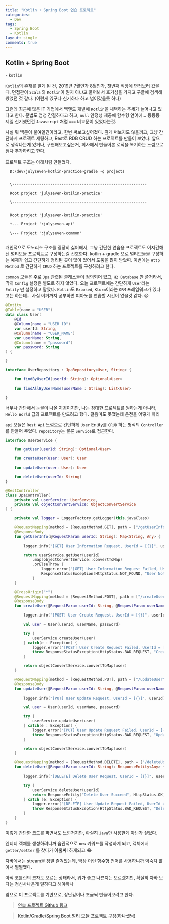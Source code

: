 ```yaml
---
title: "Kotlin + Spring Boot 연습 프로젝트"
categories:
  - Dev
tags:
  - Spring Boot
  - Kotlin
layout: single
comments: true
---
```


## Kotlin + Spring Boot



\- `kotlin`

  `Kotlin`의 존재를 알게 된 건, 2019년 7월인가 8월인가, 첫번째 직장에 면접보러 갔을때, 면접관이 `Scala` 와 `Kotlin`이 뭔지 아냐고 물어봐서 호기심을 가지고 구글에 검색해 봤었던 것 같다. (이런게 있구나 신기하다 하고 넘어갔을듯 하다)

  그런데 최근에 많은 IT 기업에서 백엔드 개발에 `Kotlin`을 채택하는 추세가 늘어나고 있다고 한다. 문법도 엄청 간결하다고 하고, `null` 안정성 제공에 함수형 언어에... 등등등 제일 신기했던건 `Javascript` 처럼 `===` 비교문이 있었다는것. 

  사실 뭐 백문이 불여일견이라고, 한번 써보고싶어졌다. 깊게 써보지도 않을꺼고, 그냥 간단하게 프로젝트 세팅하고, Rest로 RDB CRUD 하는 프로젝트를 만들어 보았다. 앞으로 생각나는게 있거나, 구현해보고싶은거, 회사에서 만들어본 로직을 복기하는 느낌으로 점차 추가하려고 한다.



  프로젝트 구조는 아래처럼 만들었다.

```shell
  D:\dev\julyseven-kotlin-practice>gradle -q projects


  \------------------------------------------------------------

  Root project 'julyseven-kotilin-practice'

  \------------------------------------------------------------


  Root project 'julyseven-kotilin-practice'

  +--- Project ':julyseven-api'

  \--- Project ':julyseven-common'
  
```



  개인적으로 모노리스 구조를 굉장히 싫어해서, 그냥 간단한 연습용 프로젝트도 어지간해선 멀티모듈 프로젝트로 구성하는걸 선호한다. kotlin + gradle 으로 멀티모듈을 구성하는 예제가 쉽고 간단하게 정리된 곳이 많이 있어서 도움을 많이 받았따. 이번에는 `Http Method` 로 간단하게  `CRUD`  하는 프로젝트를 구성하려고 한다.



`common` 모듈은 주로 `Jpa` 관련된 클래스들이 정의되어 있고, `H2 Database` 만 쓸거라서, 딱히 `Config` 설정은 별도로 하지 않았다. 오늘 프로젝트에는 간단하게 `User`라는 `Entity` 만 설정하고 말았다. `Kotlin`도 `Exposed`, `Ktorm`이라는 `ORM` 프레임워크가 있다고는 하는데... 사실 이거까지 공부하면 피아노를 연습할 시간이 없을것 같다. 😫

```kotlin
@Entity
@Table(name = "USER")
data class User(
    @Id
    @Column(name = "USER_ID")
    var userId: String,
    @Column(name = "USER_NAME")
    var userName: String,
    @Column(name = "password")
    var password: String
) {

}
```

```kotlin
interface UserRepository : JpaRepository<User, String> {

    fun findByUserId(userId: String): Optional<User>

    fun findAllByUserName(userName : String): List<User>

}
```

너무나 간단해서 눈물이 나올 지경이지만, 나는 장대한 프로젝트를 원하는게 아니라, `Hello World` 급의 프로젝트를 만드려고 했다. 걸음마도 못땠는데 운전을 어떻게 하리


`api` 모듈은 `Rest Api` 느낌으로 간단하게 `User` Entity를 `CRUD` 하는 형식의 `Controller`를 만들어 주었다. `repository`는 물론 `Service`로 접근한다.

```kotlin
interface UserService {

    fun getUser(userId: String): Optional<User>

    fun createUser(user: User): User

    fun updateUser(user: User): User

    fun deleteUser(userId: String)
}
```

```kotlin
@RestController
class JpaController(
    private val userService: UserService,
    private val objectConvertService: ObjectConvertService
) {

    private val logger = LoggerFactory.getLogger(this.javaClass)

    @RequestMapping(method = [RequestMethod.GET], path = ["/getUserInfo"], params = ["userId"])
    @ResponseBody
    fun getUserInfo(@RequestParam userId: String): Map<String, Any> {

        logger.info("[GET] User Information Request, UserId = [{}]", userId)

        return userService.getUser(userId)
            .map(objectConvertService::convertToMap)
            .orElseThrow {
                logger.error("[GET] User Information Request Failed, UserId = [{}]", userId)
                ResponseStatusException(HttpStatus.NOT_FOUND, "User Not Found")
            }
    }

    @CrossOrigin("*")
    @RequestMapping(method = [RequestMethod.POST], path = ["/createUser"], params = ["userId", "userName", "password"])
    @ResponseBody
    fun createUser(@RequestParam userId: String, @RequestParam userName: String, @RequestParam password: String): Map<String, Any> {

        logger.info("[POST] User Create Request, UserId = [{}]", userId);

        val user = User(userId, userName, password)

        try {
            userService.createUser(user)
        } catch(e : Exception) {
            logger.error("[POST] User Create Request Failed, UserId = [{}]", userId);
            throw ResponseStatusException(HttpStatus.BAD_REQUEST, "Create User Failed, -> " + e.message);
        }

        return objectConvertService.convertToMap(user)
    }

    @RequestMapping(method = [RequestMethod.PUT], path = ["/updateUser"], params = ["userId"])
    @ResponseBody
    fun updateUser(@RequestParam userId: String, @RequestParam userName: String, @RequestParam password: String): Map<String, Any> {

        logger.info("[PUT] User Update Request, UserId = [{}]", userId);

        val user = User(userId, userName, password)

        try {
            userService.updateUser(user)
        } catch(e : Exception) {
            logger.error("[PUT] User Update Request Failed, UserId = [{}]", userId);
            throw ResponseStatusException(HttpStatus.BAD_REQUEST, "Update User Failed, -> " + e.message);
        }

        return objectConvertService.convertToMap(user)
    }

    @RequestMapping(method = [RequestMethod.DELETE], path = ["/deleteUser"], params = ["userId"])
    fun deleteUser(@RequestParam userId: String): ResponseEntity<Any> {

        logger.info("[DELETE] Delete User Request, UserId = [{}]", userId);

        try {
            userService.deleteUser(userId)
            return ResponseEntity("Delete User Succeed", HttpStatus.OK)
        } catch (e: Exception) {
            logger.error("[DELETE] User Update Request Failed, UserId = [{}]", userId, e);
            throw ResponseStatusException(HttpStatus.BAD_REQUEST, "Delete User Failed, -> " + e.message);
        }
    }
}
```

이렇게 간단한 코드를 짜면서도 느낀거지만, 확실히 `Java`만 사용한게 아닌가 싶었다. 

엔티티 객체를 생성하려니까 습관적으로  `new` 키워드를 작성하게 되고, 객체에서 `getter/setter` 를 찾다가 아뿔싸! 하게되고 😂 

자바에서는 stream을 정말 즐겨썼는데, 막상 이런 함수형 언어를 사용하니까 익숙치 않아서 쩔쩔맸다. 

아직 코틀린의 코자도 모르는 상태라서, 뭐가 좋고 나쁜지는 모르겠지만, 확실히 자바 보다는 정신사나운게 덜하다고 해야하나



앞으로 이 프로젝트를 기반으로, 장난감이나 조금씩 만들어보려고 한다.

> [연습 프로젝트 Github 링크](https://github.com/JulySeven1995/kotlin-practice/tree/20210425-StartProject )

> [Kotlin/Gradle/Spring Boot 멀티 모듈 프로젝트 구성(하나셋님)](https://www.youtube.com/watch?v=Of4hT2TpAlY)